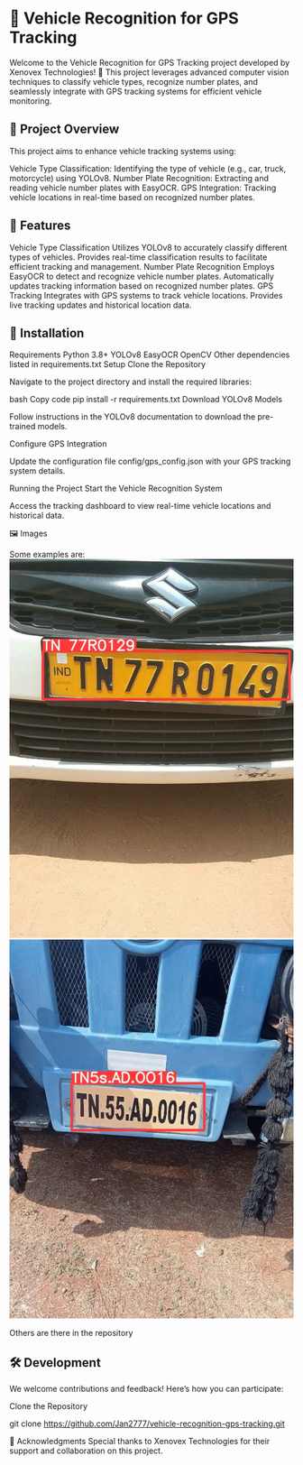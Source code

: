 <h1>🚗 Vehicle Recognition for GPS Tracking</h1>

Welcome to the Vehicle Recognition for GPS Tracking project developed by Xenovex Technologies! 🌟 This project leverages advanced computer vision techniques to classify vehicle types, recognize number plates, and seamlessly integrate with GPS tracking systems for efficient vehicle monitoring.

<h2>📸 Project Overview</h2>
This project aims to enhance vehicle tracking systems using:

Vehicle Type Classification: Identifying the type of vehicle (e.g., car, truck, motorcycle) using YOLOv8.
Number Plate Recognition: Extracting and reading vehicle number plates with EasyOCR.
GPS Integration: Tracking vehicle locations in real-time based on recognized number plates.

<h2>🚀 Features</h2>
Vehicle Type Classification
Utilizes YOLOv8 to accurately classify different types of vehicles.
Provides real-time classification results to facilitate efficient tracking and management.
Number Plate Recognition
Employs EasyOCR to detect and recognize vehicle number plates.
Automatically updates tracking information based on recognized number plates.
GPS Tracking
Integrates with GPS systems to track vehicle locations.
Provides live tracking updates and historical location data.

<h2>📂 Installation</h2>

Requirements
Python 3.8+
YOLOv8
EasyOCR
OpenCV
Other dependencies listed in requirements.txt
Setup
Clone the Repository

Navigate to the project directory and install the required libraries:

bash
Copy code
pip install -r requirements.txt
Download YOLOv8 Models

Follow instructions in the YOLOv8 documentation to download the pre-trained models.

Configure GPS Integration

Update the configuration file config/gps_config.json with your GPS tracking system details.

Running the Project
Start the Vehicle Recognition System

Access the tracking dashboard to view real-time vehicle locations and historical data.

🖼️ Images

Some examples are:
![](https://github.com/Jan2777/Vehicle-Gps-Tracking/blob/main/240416114616-VehicleNoPlate%20(1).jpg)
![](https://github.com/Jan2777/Vehicle-Gps-Tracking/blob/main/240418085839-VehicleNoPlate%20(1).jpg)

Others are there in the repository


<h2>🛠️ Development</h2>
We welcome contributions and feedback! Here’s how you can participate:

Clone the Repository

git clone https://github.com/Jan2777/vehicle-recognition-gps-tracking.git


🤝 Acknowledgments
Special thanks to Xenovex Technologies for their support and collaboration on this project.
